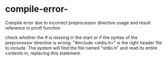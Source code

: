 # compile-error-
Compile error due to incorrect preprocessor directive usage and result reference in printf function

check whether the # is missing in the start or if the syntax of the preprocessor directive is wrong.
"#include <stdio.h>" is the right header file to include. The system will find the file named "stdio.h" and read its entire contents in, replacing this statement.
